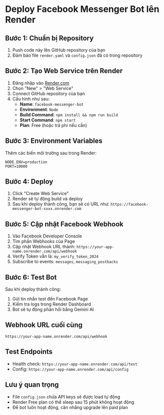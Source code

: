 # Deploy Facebook Messenger Bot lên Render

## Bước 1: Chuẩn bị Repository
1. Push code này lên GitHub repository của bạn
2. Đảm bảo file `render.yaml` và `config.json` đã có trong repository

## Bước 2: Tạo Web Service trên Render
1. Đăng nhập vào [Render.com](https://render.com)
2. Chọn "New" > "Web Service"
3. Connect GitHub repository của bạn
4. Cấu hình như sau:
   - **Name**: `facebook-messenger-bot`
   - **Environment**: `Node`
   - **Build Command**: `npm install && npm run build`
   - **Start Command**: `npm start`
   - **Plan**: Free (hoặc trả phí nếu cần)

## Bước 3: Environment Variables
Thêm các biến môi trường sau trong Render:
```
NODE_ENV=production
PORT=10000
```

## Bước 4: Deploy
1. Click "Create Web Service"
2. Render sẽ tự động build và deploy
3. Sau khi deploy thành công, bạn sẽ có URL như: `https://facebook-messenger-bot-xxxx.onrender.com`

## Bước 5: Cập nhật Facebook Webhook
1. Vào Facebook Developer Console
2. Tìm phần Webhooks của Page
3. Cập nhật Webhook URL thành: `https://your-app-name.onrender.com/api/webhook`
4. Verify Token vẫn là: `my_verify_token_2024`
5. Subscribe to events: `messages`, `messaging_postbacks`

## Bước 6: Test Bot
Sau khi deploy thành công:
1. Gửi tin nhắn test đến Facebook Page
2. Kiểm tra logs trong Render Dashboard
3. Bot sẽ tự động phản hồi bằng Gemini AI

## Webhook URL cuối cùng
```
https://your-app-name.onrender.com/api/webhook
```

## Test Endpoints
- Health check: `https://your-app-name.onrender.com/api/test`
- Config: `https://your-app-name.onrender.com/api/config`

## Lưu ý quan trọng
- File `config.json` chứa API keys sẽ được load tự động
- Render Free plan có thể sleep sau 15 phút không hoạt động
- Để bot luôn hoạt động, cân nhắng upgrade lên paid plan